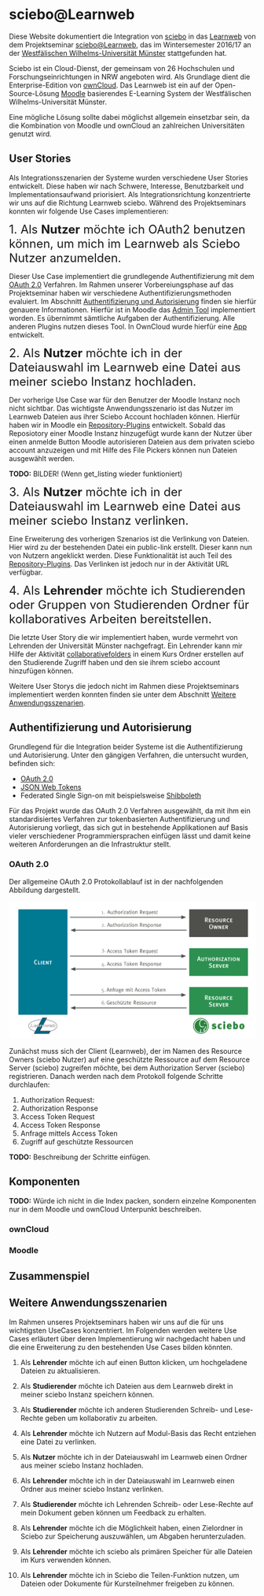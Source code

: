 # sciebo@Learnweb
Diese Website dokumentiert die Integration von [sciebo](https://www.sciebo.de/) in das [Learnweb](https://www.uni-muenster.de/LearnWeb/learnweb2/) 
von dem Projektseminar [sciebo@Learnweb](https://www.wi.uni-muenster.de/de/studierende/lehrangebot/227197), das im Wintersemester 2016/17 an der [Westfälischen Wilhelms-Universität Münster](http://www.uni-muenster.de/) stattgefunden hat.

Sciebo ist ein Cloud-Dienst, der gemeinsam von 26 Hochschulen und Forschungseinrichtungen in NRW angeboten wird. Als Grundlage dient die Enterprise-Edition von [ownCloud](https://owncloud.org/). 
Das Learnweb ist ein auf der Open-Source-Lösung [Moodle](https://moodle.org/) basierendes E-Learning System der Westfälischen Wilhelms-Universität Münster.

Eine mögliche Lösung sollte dabei möglichst allgemein einsetzbar sein, da die Kombination von Moodle und ownCloud an zahlreichen Universitäten genutzt wird.

## User Stories
Als Integrationsszenarien der Systeme wurden verschiedene User Stories entwickelt. 
Diese haben wir nach Schwere, Interesse, Benutzbarkeit und Implementationsaufwand priorisiert. 
Als Integrationsrichtung konzentrierte wir uns auf die Richtung Learnweb <i class="fa fa-long-arrow-right" aria-hidden="true"></i> sciebo. 
Während des Projektseminars konnten wir folgende Use Cases implementieren:

<font size="5"> 1. Als <b>Nutzer</b> möchte ich OAuth2 benutzen können, um mich im Learnweb als Sciebo Nutzer anzumelden. </font>

Dieser Use Case implementiert die grundlegende Authentifizierung mit dem [OAuth 2.0](https://oauth.net/2/) Verfahren.
Im Rahmen unserer Vorbereiungsphase auf das Projektseminar haben wir verschiedene Authentifizierungsmethoden evaluiert. Im Abschnitt
 [Authentifizierung und Autorisierung](#authentifizierung-und-autorisierung) finden sie hierfür genauere Informationen. Hierfür ist in Moodle das
 [Admin Tool](/moodle/admin-tool.md) implementiert worden. Es übernimmt sämtliche Aufgaben der Authentifizierung. Alle anderen Plugins nutzen dieses Tool.
 In OwnCloud wurde hierfür eine [App](/owncloud/technische-umsetzung.md) entwickelt.
 
<font size="5"> 2. Als <b>Nutzer</b> möchte ich in der Dateiauswahl im Learnweb eine Datei aus meiner sciebo Instanz hochladen. </font>

Der vorherige Use Case war für den Benutzer der Moodle Instanz noch nicht sichtbar. Das wichtigste Anwendungsszenario ist das Nutzer im Learnweb Dateien aus ihrer 
Sciebo Account hochladen können. Hierfür haben wir in Moodle ein [Repository-Plugins](/moodle/repository.md) entwickelt. Sobald das Reposiotory einer Moodle 
Instanz hinzugefügt wurde kann der Nutzer über einen anmelde Button Moodle autorisieren Dateien aus dem privaten sciebo account anzuzeigen 
und mit Hilfe des File Pickers können nun Dateien ausgewählt werden.
<div class="alert alert-danger">
  <strong>TODO:</strong> BILDER! (Wenn get_listing wieder funktioniert)
</div>

<font size="5"> 3. Als <b>Nutzer</b> möchte ich in der Dateiauswahl im Learnweb eine Datei aus meiner sciebo Instanz verlinken.</font>

Eine Erweiterung des vorherigen Szenarios ist die Verlinkung von Dateien. Hier wird zu der bestehenden Datei ein public-link erstellt.
Dieser kann nun von Nutzern angeklickt werden. Diese Funktionalität ist auch Teil des [Repository-Plugins](/moodle/repository.md). Das Verlinken ist 
jedoch nur in der Aktivität URL verfügbar.

<font size="5"> 4. Als <b>Lehrender</b> möchte ich Studierenden oder Gruppen von Studierenden Ordner für kollaboratives Arbeiten bereitstellen. </font>

Die letzte User Story die wir implementiert haben, wurde vermehrt von Lehrenden der Universität Münster nachgefragt. Ein Lehrender kann mir Hilfe der
Aktivität [collaborativefolders](/moodle/activity.md) in einem Kurs Ordner erstellen auf den Studierende Zugriff haben und den sie ihrem sciebo account hinzufügen können.

Weitere User Storys die jedoch nicht im Rahmen diese Projektseminars implementiert werden konnten finden sie unter dem Abschnitt 
[Weitere Anwendungsszenarien](#weitere-anwendungsszenarien).
## Authentifizierung und Autorisierung
Grundlegend für die Integration beider Systeme ist die Authentifizierung und Autorisierung. Unter den gängigen Verfahren, die untersucht wurden, befinden sich:

* [OAuth 2.0](https://oauth.net/2/)
* [JSON Web Tokens](https://jwt.io/)
* Federated Single Sign-on mit beispielsweise [Shibboleth](https://shibboleth.net/)

Für das Projekt wurde das OAuth 2.0 Verfahren ausgewählt, da mit ihm ein standardisiertes Verfahren zur tokenbasierten Authentifizierung und 
Autorisierung vorliegt, das sich gut in bestehende Applikationen auf Basis vieler verschiedener Programmiersprachen einfügen lässt und damit keine weiteren Anforderungen an die Infrastruktur stellt.

### OAuth 2.0
Der allgemeine OAuth 2.0 Protokollablauf ist in der nachfolgenden Abbildung dargestellt.

![Authorization Code Flow](images/oauth-allgemein.svg)

Zunächst muss sich der Client (Learnweb), der im Namen des Resource Owners (sciebo Nutzer) auf eine geschützte Ressource auf dem Resource Server (sciebo) zugreifen möchte, 
bei dem Authorization Server (sciebo) registrieren. Danach werden nach dem Protokoll folgende Schritte durchlaufen:

1. Authorization Request:
2. Authorization Response
3. Access Token Request
4. Access Token Response
5. Anfrage mittels Access Token
6. Zugriff auf geschützte Ressourcen

<div class="alert alert-danger">
  <strong>TODO:</strong> Beschreibung der Schritte einfügen.
</div>

## Komponenten
<div class="alert alert-danger">
  <strong>TODO:</strong> Würde ich nicht in die Index packen, sondern einzelne Komponenten nur in dem Moodle und ownCloud Unterpunkt beschreiben.
</div>

### ownCloud

### Moodle

## Zusammenspiel

## Weitere Anwendungsszenarien

Im Rahmen unseres Projektseminars haben wir uns auf die für uns wichtigsten UseCases konzentriert. Im Folgenden werden weitere Use Cases erläutert
über deren Implementierung wir nachgedacht haben und die eine Erweiterung zu den bestehenden Use Cases bilden könnten.

1. Als **Lehrender** möchte ich auf einen Button klicken, um hochgeladene Dateien zu aktualisieren.

2. Als **Studierender** möchte ich Dateien aus dem Learnweb direkt in meiner sciebo Instanz speichern können.

3. Als **Studierender** möchte ich anderen Studierenden Schreib- und Lese-Rechte geben um kollaborativ zu arbeiten. 

4. Als **Lehrender** möchte ich Nutzern auf Modul-Basis das Recht entziehen eine Datei zu verlinken.

5. Als **Nutzer** möchte ich in der Dateiauswahl im Learnweb einen Ordner aus meiner sciebo Instanz hochladen.

6. Als **Lehrender** möchte ich in der Dateiauswahl im Learnweb einen Ordner aus meiner sciebo Instanz verlinken.

7. Als **Studierender** möchte ich Lehrenden Schreib- oder Lese-Rechte auf mein Dokument geben können um Feedback zu erhalten.

8. Als **Lehrender** möchte ich die Möglichkeit haben, einen Zielordner in Sciebo zur Speicherung auszuwählen, um Abgaben herunterzuladen.

9. Als **Lehrender** möchte ich sciebo als primären Speicher für alle Dateien im Kurs verwenden können.

10. Als **Lehrender** möchte ich in Sciebo die Teilen-Funktion nutzen, um Dateien oder Dokumente für Kursteilnehmer freigeben zu können.



